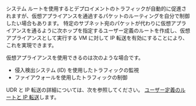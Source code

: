 システム ルートを使用するとデプロイメントのトラフィックが自動的に促進されますが、仮想アプライアンスを通過するパケットのルーティングを自分で制御したい場合もあります。 特定のサブネット宛のパケットが代わりに仮想アプライアンスを通るように次ホップを指定するユーザー定義のルートを作成し、仮想アプライアンスとして実行する VM に対して IP 転送を有効にすることにより、これを実現できます。

仮想アプライアンスを使用できるのは次のような場合です。

- 侵入検出システム (ID) を使用したトラフィックの監視
- ファイアウォールを使用したトラフィックの制御

UDR と IP 転送の詳細については、次を参照してください。 [ユーザー定義のルートと IP 転送](./virtual-networks-udr-overview.md)します。

